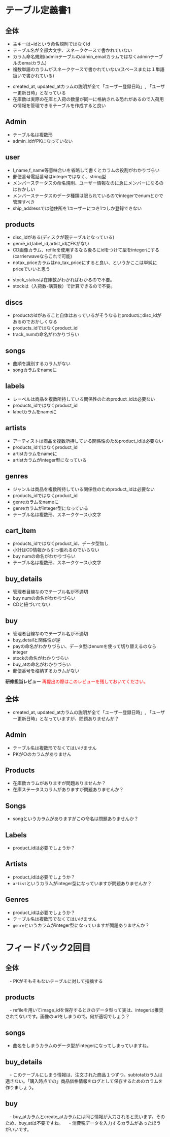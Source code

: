 # テーブル定義書1
## 全体
- 主キーは~idという命名規則ではなくid
- テーブル名が全部大文字、スネークケースで書かれていない
- カラム命名規則(adminテーブルのadmin_emailカラムではなくadminテーブルのemaiカラム)
- 複数単語のカラムがスネークケースで書かれていない(スペースまたは１単語扱いで書かれている)
<!-- 追記-->
- created_at, updated_atカラムの説明が全て「ユーザー登録日時」, 「ユーザー更新日時」となっている
- 在庫数は実際の在庫と入荷の数量が同一に格納される恐れがあるので入荷用の情報を管理できるテーブルを作成すると良い

<!-- 追記-->
## Admin
- テーブル名は複数形
- admin_idがPKになっていない

## user
- l_name,f_name等意味合いを省略して書くとカラムの役割がわかりづらい
- 郵便番号電話番号はintegerではなく、string型
- メンバーステータスの命名規則、ユーザー情報なのに急にメンバーになるのはおかしい
- メンバーステータスのデータ種類は限られているのでintegerでenumとかで管理すべき
- ship_addressでは他住所を1ユーザーにつき1つしか登録できない

## products
- disc_idがある(ディスクが親テーブルとなっている)
- genre_id,label_id,artist_idにFKがない
- CD画像カラム、refileを使用するなら後ろにidをつけて型をintegerにする(carrierwaveならこれで可能)
- notax_priceカラムはno_tax_priceにすると良い、というかここは単純にpriceでいいと思う
<!-- 追記-->
- stock_statusは在庫数がわかればわかるので不要。
- stockは（入荷数-購買数）で計算できるので不要。

## discs
- productのidがあること自体はあっているがそうなるとproductにdisc_idがあるのでおかしくなる
- products_idではなくproduct_id
- track_numの命名がわかりづらい

## songs
- 曲順を識別するカラムがない
- songカラムをnameに

## labels
- レーベルは商品を複数所持している関係性のためproduct_idは必要ない
- products_idではなくproduct_id
- labelカラムをnameに

## artists
- アーティストは商品を複数所持している関係性のためproduct_idは必要ない
- products_idではなくproduct_id
- artistカラムをnameに
- artistカラムがinteger型になっている

## genres
- ジャンルは商品を複数所持している関係性のためproduct_idは必要ない
- products_idではなくproduct_id
- genreカラムをnameに
- genreカラムがinteger型になっている
- テーブル名は複数形、スネークケース小文字

## cart_item
- products_idではなくproduct_id、データ型無し
- 小計はCD情報から引っ張れるのでいらない
- buy numの命名がわかりづらい
- テーブル名は複数形、スネークケース小文字

## buy_details
- 管理者目線なのでテーブル名が不適切
- buy numの命名がわかりづらい
- CDと紐づいてない

## buy
- 管理者目線なのでテーブル名が不適切
- buy_detailと関係性が逆
- payの命名がわかりづらい、データ型はenumを使って切り替えるのならinteger
- stockの命名がわかりづらい
- buy_atの命名がわかりづらい
- 郵便番号を格納するカラムがない


**研修担当レビュー**
<font color="Red">再提出の際はこのレビューを残しておいてください。</font>

## 全体
- created_at, updated_atカラムの説明が全て「ユーザー登録日時」, 「ユーザー更新日時」となっていますが、問題ありませんか？

## Admin
- テーブル名は複数形でなくてはいけません
- PKが○のカラムがありません

## Products
- 在庫数カラムがありますが問題ありませんか？
- 在庫ステータスカラムがありますが問題ありませんか？

## Songs
- songというカラムがありますがこの命名は問題ありませんか？

## Labels
- product_idは必要でしょうか？

## Artists
- product_idは必要でしょうか？
- `artist`というカラムがinteger型になっていますが問題ありませんか？

## Genres
- product_idは必要でしょうか？
- テーブル名は複数形でなくてはいけません
- `genre`というカラムがinteger型になっていますが問題ありませんか？

# フィードバック2回目

## 全体
　- PKがそもそもないテーブルに対して指摘する

## products
　- refileを用いてimage_idを保存するときのデータ型って実は、integerは推奨されてないです。画像のurlをしまうので。何が適切でしょう？
 
## songs
 - 曲名をしまうカラムのデータ型がintegerになってしまっていますね。
 
## buy_details
　- このテーブルにしまう情報は、注文された商品１つずつ。subtotalカラムは適さない。「購入時点での」商品価格情報をログとして保存するためのカラムを作りましょう。
 
## buy
　- buy_atカラムとcreate_atカラムには同じ情報が入力されると思います。そのため、buy_atは不要ですね。
　- 消費税データを入力するカラムがあったほうがいいです。

